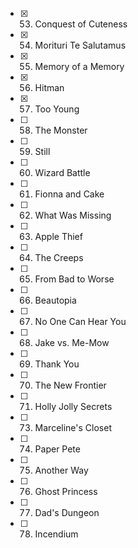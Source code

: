 - [x] 53. Conquest of Cuteness
- [x] 54. Morituri Te Salutamus
- [x] 55. Memory of a Memory
- [x] 56. Hitman
- [x] 57. Too Young
- [ ] 58. The Monster
- [ ] 59. Still
- [ ] 60. Wizard Battle
- [ ] 61. Fionna and Cake
- [ ] 62. What Was Missing
- [ ] 63. Apple Thief
- [ ] 64. The Creeps
- [ ] 65. From Bad to Worse
- [ ] 66. Beautopia
- [ ] 67. No One Can Hear You
- [ ] 68. Jake vs. Me-Mow
- [ ] 69. Thank You
- [ ] 70. The New Frontier
- [ ] 71. Holly Jolly Secrets
- [ ] 73. Marceline's Closet
- [ ] 74. Paper Pete
- [ ] 75. Another Way
- [ ] 76. Ghost Princess
- [ ] 77. Dad's Dungeon
- [ ] 78. Incendium
